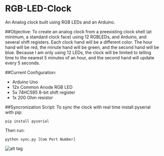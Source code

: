 # RGB-LED-Clock
An Analog clock built using RGB LEDs and an Arduino.

##Objective:
To create an analog clock from a preexisting clock shell (at minimum, a standard clock face) using 12 RGBLEDs, and Arduino, and several shift registers.  Each clock hand will be a different color.  The hour hand will be red, the minute hand will be green, and the second hand will be blue.  Because I am only using 12 LEDs, the clock will be limited to telling time to the nearest 5 minutes of an hour, and the second hand will update every 5 seconds.

##Current Configuration:
- Arduino Uno
- 12x Common Anode RGB LED
- 5x 74HC595 8-bit shift register
- 1x 200 Ohm resistor

##Syncronization Script:
To sync the clock with real time install pyserial with pip:
```
pip install pyserial
```
Then run:
```
python sync.py [Com Port Number]
```

![alt tag](https://github.com/mdw7326/RGB-LED-Clock/blob/master/RGB-LED-Clock.jpg)
